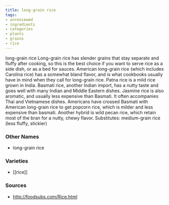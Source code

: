 ```yaml
---
title: long-grain rice
tags:
- unreviewed
- ingredients
- categories
- plants
- grains
- rice
---
```

long-grain rice Long-grain rice has slender grains that stay separate and fluffy after cooking, so this is the best choice if you want to serve rice as a side dish, or as a bed for sauces. American long-grain rice (which includes Carolina rice) has a somewhat bland flavor, and is what cookbooks usually have in mind when they call for long-grain rice. Patna rice is a mild rice grown in India. Basmati rice, another Indian import, has a nutty taste and goes well with many Indian and Middle Eastern dishes. Jasmine rice is also aromatic, and usually less expensive than Basmati. It often accompanies Thai and Vietnamese dishes. Americans have crossed Basmati with American long-grain rice to get popcorn rice, which is milder and less expensive than basmati. Another hybrid is wild pecan rice, which retain most of the bran for a nutty, chewy flavor. Substitutes: medium-grain rice (less fluffy, stickier)

### Other Names

* long-grain rice

### Varieties

* [[rice]]

### Sources
* http://foodsubs.com/Rice.html
